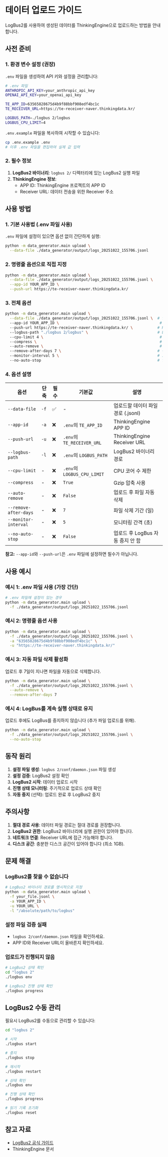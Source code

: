 # 데이터 업로드 가이드

LogBus2를 사용하여 생성된 데이터를 ThinkingEngine으로 업로드하는 방법을 안내합니다.

## 사전 준비

### 1. 환경 변수 설정 (권장)

`.env` 파일을 생성하여 API 키와 설정을 관리합니다:

```bash
# .env 파일
ANTHROPIC_API_KEY=your_anthropic_api_key
OPENAI_API_KEY=your_openai_api_key

TE_APP_ID=63565828675d4b9f88bbf908edf4bc1c
TE_RECEIVER_URL=https://te-receiver-naver.thinkingdata.kr/

LOGBUS_PATH=./logbus 2/logbus
LOGBUS_CPU_LIMIT=4
```

`.env.example` 파일을 복사하여 시작할 수 있습니다:

```bash
cp .env.example .env
# 이후 .env 파일을 편집하여 실제 값 입력
```

### 2. 필수 정보

1. **LogBus2 바이너리**: `logbus 2/` 디렉터리에 있는 LogBus2 실행 파일
2. **ThinkingEngine 정보**:
   - APP ID: ThinkingEngine 프로젝트의 APP ID
   - Receiver URL: 데이터 전송을 위한 Receiver 주소

## 사용 방법

### 1. 기본 사용법 (.env 파일 사용)

`.env` 파일에 설정이 있으면 옵션 없이 간단하게 실행:

```bash
python -m data_generator.main upload \
  --data-file ./data_generator/output/logs_20251022_155706.jsonl
```

### 2. 명령줄 옵션으로 직접 지정

```bash
python -m data_generator.main upload \
  --data-file ./data_generator/output/logs_20251022_155706.jsonl \
  --app-id YOUR_APP_ID \
  --push-url https://te-receiver-naver.thinkingdata.kr/
```

### 3. 전체 옵션

```bash
python -m data_generator.main upload \
  --data-file ./data_generator/output/logs_20251022_155706.jsonl \  # 업로드할 데이터 파일
  --app-id YOUR_APP_ID \                                             # ThinkingEngine APP ID
  --push-url https://te-receiver-naver.thinkingdata.kr/ \           # Receiver URL
  --logbus-path "./logbus 2/logbus" \                               # LogBus2 바이너리 경로
  --cpu-limit 4 \                                                    # CPU 코어 수 제한
  --compress \                                                       # Gzip 압축 사용 (기본값)
  --auto-remove \                                                    # 업로드 후 파일 자동 삭제
  --remove-after-days 7 \                                           # 삭제 기간 (일)
  --monitor-interval 5 \                                            # 모니터링 간격 (초)
  --no-auto-stop                                                    # 업로드 후 LogBus 자동 중지 안 함
```

### 4. 옵션 설명

| 옵션 | 단축 | 필수 | 기본값 | 설명 |
|------|------|------|--------|------|
| `--data-file` | `-f` | ✅ | - | 업로드할 데이터 파일 경로 (.jsonl) |
| `--app-id` | `-a` | ❌ | `.env`의 `TE_APP_ID` | ThinkingEngine APP ID |
| `--push-url` | `-u` | ❌ | `.env`의 `TE_RECEIVER_URL` | ThinkingEngine Receiver URL |
| `--logbus-path` | `-l` | ❌ | `.env`의 `LOGBUS_PATH` | LogBus2 바이너리 경로 |
| `--cpu-limit` | - | ❌ | `.env`의 `LOGBUS_CPU_LIMIT` | CPU 코어 수 제한 |
| `--compress` | - | ❌ | `True` | Gzip 압축 사용 |
| `--auto-remove` | - | ❌ | `False` | 업로드 후 파일 자동 삭제 |
| `--remove-after-days` | - | ❌ | `7` | 파일 삭제 기간 (일) |
| `--monitor-interval` | - | ❌ | `5` | 모니터링 간격 (초) |
| `--no-auto-stop` | - | ❌ | `False` | 업로드 후 LogBus 자동 중지 안 함 |

**참고:** `--app-id`와 `--push-url`은 `.env` 파일에 설정하면 필수가 아닙니다.

## 사용 예시

### 예시 1: .env 파일 사용 (가장 간단)

```bash
# .env 파일에 설정이 있는 경우
python -m data_generator.main upload \
  -f ./data_generator/output/logs_20251022_155706.jsonl
```

### 예시 2: 명령줄 옵션 사용

```bash
python -m data_generator.main upload \
  -f ./data_generator/output/logs_20251022_155706.jsonl \
  -a "63565828675d4b9f88bbf908edf4bc1c" \
  -u "https://te-receiver-naver.thinkingdata.kr/"
```

### 예시 3: 자동 파일 삭제 활성화

업로드 후 7일이 지나면 파일을 자동으로 삭제합니다.

```bash
python -m data_generator.main upload \
  -f ./data_generator/output/logs_20251022_155706.jsonl \
  --auto-remove \
  --remove-after-days 7
```

### 예시 4: LogBus를 계속 실행 상태로 유지

업로드 후에도 LogBus를 중지하지 않습니다 (추가 파일 업로드를 위해).

```bash
python -m data_generator.main upload \
  -f ./data_generator/output/logs_20251022_155706.jsonl \
  --no-auto-stop
```

## 동작 원리

1. **설정 파일 생성**: `logbus 2/conf/daemon.json` 파일 생성
2. **설정 검증**: LogBus2 설정 확인
3. **LogBus2 시작**: 데이터 업로드 시작
4. **진행 상태 모니터링**: 주기적으로 업로드 상태 확인
5. **자동 중지** (선택): 업로드 완료 후 LogBus2 중지

## 주의사항

1. **절대 경로 사용**: 데이터 파일 경로는 절대 경로를 권장합니다.
2. **LogBus2 권한**: LogBus2 바이너리에 실행 권한이 있어야 합니다.
3. **네트워크 연결**: Receiver URL에 접근 가능해야 합니다.
4. **디스크 공간**: 충분한 디스크 공간이 있어야 합니다 (최소 1GB).

## 문제 해결

### LogBus2를 찾을 수 없습니다

```bash
# LogBus2 바이너리 경로를 명시적으로 지정
python -m data_generator.main upload \
  -f your_file.jsonl \
  -a YOUR_APP_ID \
  -u YOUR_URL \
  -l "/absolute/path/to/logbus"
```

### 설정 파일 검증 실패

- `logbus 2/conf/daemon.json` 파일을 확인하세요.
- APP ID와 Receiver URL이 올바른지 확인하세요.

### 업로드가 진행되지 않음

```bash
# LogBus2 상태 확인
cd "logbus 2"
./logbus env

# LogBus2 진행 상태 확인
./logbus progress
```

## LogBus2 수동 관리

필요시 LogBus2를 수동으로 관리할 수 있습니다:

```bash
cd "logbus 2"

# 시작
./logbus start

# 중지
./logbus stop

# 재시작
./logbus restart

# 상태 확인
./logbus env

# 진행 상태 확인
./logbus progress

# 읽기 기록 초기화
./logbus reset
```

## 참고 자료

- [LogBus2 공식 가이드](logbus2.md)
- ThinkingEngine 문서
